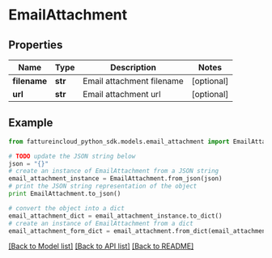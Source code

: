 # EmailAttachment


## Properties

Name | Type | Description | Notes
------------ | ------------- | ------------- | -------------
**filename** | **str** | Email attachment filename | [optional] 
**url** | **str** | Email attachment url | [optional] 

## Example

```python
from fattureincloud_python_sdk.models.email_attachment import EmailAttachment

# TODO update the JSON string below
json = "{}"
# create an instance of EmailAttachment from a JSON string
email_attachment_instance = EmailAttachment.from_json(json)
# print the JSON string representation of the object
print EmailAttachment.to_json()

# convert the object into a dict
email_attachment_dict = email_attachment_instance.to_dict()
# create an instance of EmailAttachment from a dict
email_attachment_form_dict = email_attachment.from_dict(email_attachment_dict)
```
[[Back to Model list]](../README.md#documentation-for-models) [[Back to API list]](../README.md#documentation-for-api-endpoints) [[Back to README]](../README.md)


